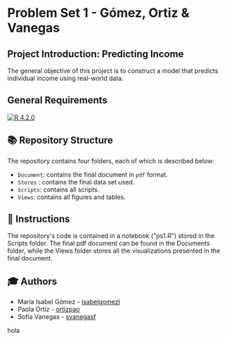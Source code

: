 # Problem Set 1 - Gómez, Ortiz & Vanegas
## Project Introduction: Predicting Income

The general objective of this project is to construct a model that predicts individual income using real-world data. 

## General Requirements
[![R 4.2.0](https://img.shields.io/badge/R_Project-4.2.0-blue?logo=R)](https://www.r-project.org/)

## :books: Repository Structure

The repository contains four folders, each of which is described below:

- `Document`: contains the final document in `pdf` format.
- `Stores` : contains the final data set used.
- `Scripts`: contains all scripts.
- `Views`: contains all figures and tables.


## :mag_right: Instructions

The repository's code is contained in a notebook ("ps1.R") stored in the Scripts folder. The final pdf document can be found in the Documents folder, while the Views folder stores all the visualizations presented in the final document. 

## :mortar_board: Authors

- María Isabel Gómez - [isabelgomezl](https://github.com/isabelgomezl)
- Paola Ortíz - [ortizpao](https://github.com/ortizpao)
- Sofía Vanegas - [svanegasf](https://github.com/svanegasf)


hola
